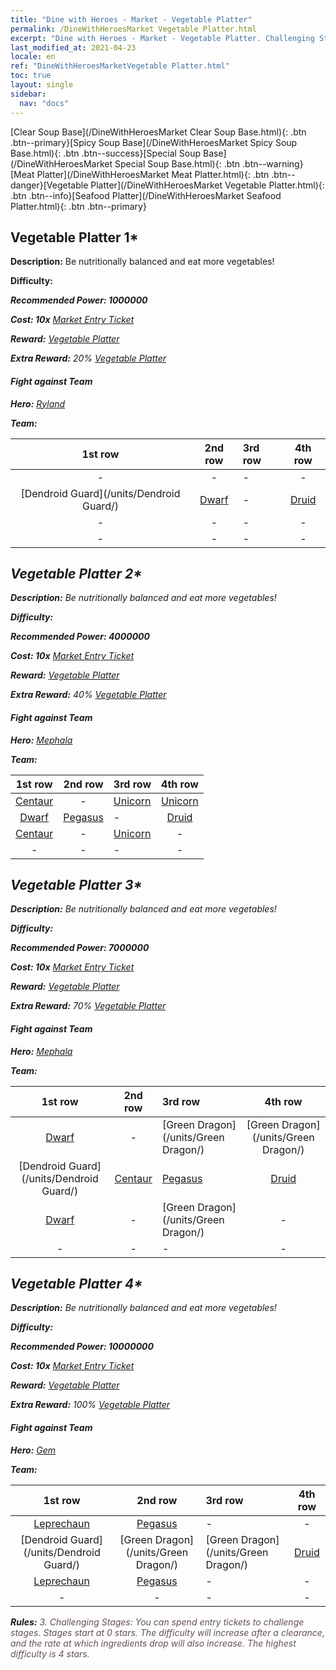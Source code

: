 ```yaml
---
title: "Dine with Heroes - Market - Vegetable Platter"
permalink: /DineWithHeroesMarket Vegetable Platter.html
excerpt: "Dine with Heroes - Market - Vegetable Platter. Challenging Stages: You can spend entry tickets to challenge stages. Stages start at 0 stars. The difficulty will increase after a clearance, and the rate at which ingredients drop will also increase."
last_modified_at: 2021-04-23
locale: en
ref: "DineWithHeroesMarketVegetable Platter.html"
toc: true
layout: single
sidebar:
  nav: "docs"
---
```


[Clear Soup Base](/DineWithHeroesMarket Clear Soup Base.html){: .btn .btn--primary}[Spicy Soup Base](/DineWithHeroesMarket Spicy Soup Base.html){: .btn .btn--success}[Special Soup Base](/DineWithHeroesMarket Special Soup Base.html){: .btn .btn--warning}[Meat Platter](/DineWithHeroesMarket Meat Platter.html){: .btn .btn--danger}[Vegetable Platter](/DineWithHeroesMarket Vegetable Platter.html){: .btn .btn--info}[Seafood Platter](/DineWithHeroesMarket Seafood Platter.html){: .btn .btn--primary}

## Vegetable Platter 1*
 **Description:** Be nutritionally balanced and eat more vegetables!

 **Difficulty:** <i class="fas fa-star"/>

 **Recommended Power: 1000000**

 **Cost: 10x** [Market Entry Ticket](/Items/con_1157/)

 **Reward:** [Vegetable Platter](/Items/con_1162/)

 **Extra Reward:** 20% [Vegetable Platter](/Items/con_1162/)

#### Fight against Team
 **Hero:** [Ryland](/heroes/Ryland/)

 **Team:**



  | 1st row | 2nd row | 3rd row | 4th row |
  |:----:|:----:|:----|:----:|
  | - | - | - | - |
  | [Dendroid Guard](/units/Dendroid Guard/) | [Dwarf](/units/Dwarf/) | - | [Druid](/units/Druid/) |
  | - | - | - | - |
  | - | - | - | - |


## Vegetable Platter 2*
 **Description:** Be nutritionally balanced and eat more vegetables!

 **Difficulty:** <i class="fas fa-star"/><i class="fas fa-star"/>

 **Recommended Power: 4000000**

 **Cost: 10x** [Market Entry Ticket](/Items/con_1157/)

 **Reward:** [Vegetable Platter](/Items/con_1162/)

 **Extra Reward:** 40% [Vegetable Platter](/Items/con_1162/)

#### Fight against Team
 **Hero:** [Mephala](/heroes/Mephala/)

 **Team:**



  | 1st row | 2nd row | 3rd row | 4th row |
  |:----:|:----:|:----|:----:|
  | [Centaur](/units/Centaur/) | - | [Unicorn](/units/Unicorn/) | [Unicorn](/units/Unicorn/) |
  | [Dwarf](/units/Dwarf/) | [Pegasus](/units/Pegasus/) | - | [Druid](/units/Druid/) |
  | [Centaur](/units/Centaur/) | - | [Unicorn](/units/Unicorn/) | - |
  | - | - | - | - |


## Vegetable Platter 3*
 **Description:** Be nutritionally balanced and eat more vegetables!

 **Difficulty:** <i class="fas fa-star"/><i class="fas fa-star"/><i class="fas fa-star"/>

 **Recommended Power: 7000000**

 **Cost: 10x** [Market Entry Ticket](/Items/con_1157/)

 **Reward:** [Vegetable Platter](/Items/con_1162/)

 **Extra Reward:** 70% [Vegetable Platter](/Items/con_1162/)

#### Fight against Team
 **Hero:** [Mephala](/heroes/Mephala/)

 **Team:**



  | 1st row | 2nd row | 3rd row | 4th row |
  |:----:|:----:|:----|:----:|
  | [Dwarf](/units/Dwarf/) | - | [Green Dragon](/units/Green Dragon/) | [Green Dragon](/units/Green Dragon/) |
  | [Dendroid Guard](/units/Dendroid Guard/) | [Centaur](/units/Centaur/) | [Pegasus](/units/Pegasus/) | [Druid](/units/Druid/) |
  | [Dwarf](/units/Dwarf/) | - | [Green Dragon](/units/Green Dragon/) | - |
  | - | - | - | - |


## Vegetable Platter 4*
 **Description:** Be nutritionally balanced and eat more vegetables!

 **Difficulty:** <i class="fas fa-star"/><i class="fas fa-star"/><i class="fas fa-star"/><i class="fas fa-star"/>

 **Recommended Power: 10000000**

 **Cost: 10x** [Market Entry Ticket](/Items/con_1157/)

 **Reward:** [Vegetable Platter](/Items/con_1162/)

 **Extra Reward:** 100% [Vegetable Platter](/Items/con_1162/)

#### Fight against Team
 **Hero:** [Gem](/heroes/Gem/)

 **Team:**



  | 1st row | 2nd row | 3rd row | 4th row |
  |:----:|:----:|:----|:----:|
  | [Leprechaun](/units/Leprechaun/) | [Pegasus](/units/Pegasus/) | - | - |
  | [Dendroid Guard](/units/Dendroid Guard/) | [Green Dragon](/units/Green Dragon/) | [Green Dragon](/units/Green Dragon/) | [Druid](/units/Druid/) |
  | [Leprechaun](/units/Leprechaun/) | [Pegasus](/units/Pegasus/) | - | - |
  | - | - | - | - |




 **Rules:** <span style="color: #645252">3. Challenging Stages: You can spend entry tickets to challenge stages. Stages start at 0 stars. The difficulty will increase after a clearance, and the rate at which ingredients drop will also increase. The highest difficulty is 4 stars.</span><br/><span style="color: #ffffff;font-size:6px">　</span><br/>

